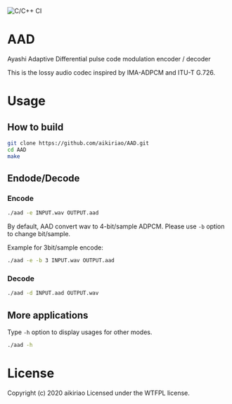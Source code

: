 ![C/C++ CI](https://github.com/aikiriao/AAD/workflows/C/C++%20CI/badge.svg?branch=master)

# AAD

Ayashi Adaptive Differential pulse code modulation encoder / decoder

This is the lossy audio codec inspired by IMA-ADPCM and ITU-T G.726.

# Usage

## How to build

```bash
git clone https://github.com/aikiriao/AAD.git
cd AAD
make
```

## Endode/Decode

### Encode

```bash
./aad -e INPUT.wav OUTPUT.aad
```

By default, AAD convert wav to 4-bit/sample ADPCM. Please use `-b` option to change bit/sample.

Example for 3bit/sample encode:

```bash
./aad -e -b 3 INPUT.wav OUTPUT.aad
```

### Decode

```bash
./aad -d INPUT.aad OUTPUT.wav
```

## More applications

Type `-h` option to display usages for other modes.

```bash
./aad -h
```

# License

Copyright (c) 2020 aikiriao Licensed under the WTFPL license.
